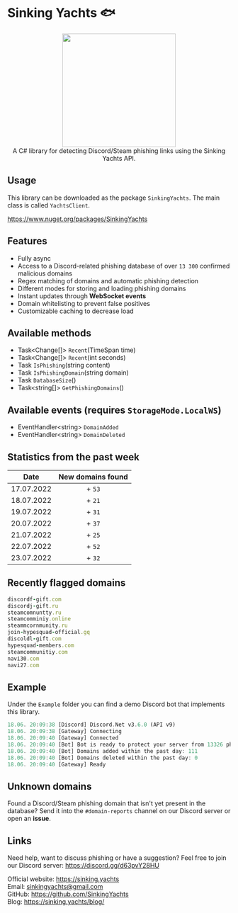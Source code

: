 # Sinking Yachts 🐟

<div align="center">
  <img width="256" height="256" src="https://cdn.discordapp.com/icons/908947284853682266/a928bf7a58ed5fccbdbadefd0aee34ff.png?size=256">
</div>

<div align="center">
  A C# library for detecting Discord/Steam phishing links using the Sinking Yachts API. 
</div>

## Usage
This library can be downloaded as the package `SinkingYachts`. The main class is called `YachtsClient`.

https://www.nuget.org/packages/SinkingYachts

## Features
- Fully async
- Access to a Discord-related phishing database of over `13 300` confirmed malicious domains
- Regex matching of domains and automatic phishing detection
- Different modes for storing and loading phishing domains
- Instant updates through **WebSocket events**
- Domain whitelisting to prevent false positives
- Customizable caching to decrease load 

## Available methods
- Task<Change[]> `Recent`(TimeSpan time)
- Task<Change[]> `Recent`(int seconds)
- Task<bool> `IsPhishing`(string content)
- Task<bool> `IsPhishingDomain`(string domain)
- Task<int> `DatabaseSize`()
- Task<string[]> `GetPhishingDomains`()

## Available events (requires `StorageMode.LocalWS`)
- EventHandler\<string> `DomainAdded`
- EventHandler\<string> `DomainDeleted`  

## Statistics from the past week
| Date | New domains found |
| :---: | :---: |
| 17.07.2022 | + `53` |
| 18.07.2022 | + `21` |
| 19.07.2022 | + `31` |
| 20.07.2022 | + `37` |
| 21.07.2022 | + `25` |
| 22.07.2022 | + `52` |
| 23.07.2022 | + `32` |

## Recently flagged domains
```ruby
discordf-gift.com
discordj-gift.ru
steamcomnuntty.ru
steamcomminiy.online
steammcornmunity.ru
join-hypesquad-official.gq
discoldl-gift.com
hypesquad-members.com
steamcommunitiy.com
navi30.com
navi27.com
```

## Example
Under the `Example` folder you can find a demo Discord bot that implements this library.
```rust
18.06. 20:09:38 [Discord] Discord.Net v3.6.0 (API v9)
18.06. 20:09:38 [Gateway] Connecting
18.06. 20:09:40 [Gateway] Connected
18.06. 20:09:40 [Bot] Bot is ready to protect your server from 13326 phishing domains
18.06. 20:09:40 [Bot] Domains added within the past day: 111
18.06. 20:09:40 [Bot] Domains deleted within the past day: 0
18.06. 20:09:40 [Gateway] Ready
```
  
## Unknown domains
Found a Discord/Steam phishing domain that isn't yet present in the database? Send it into the `#domain-reports` channel on our Discord server or open an **issue**. 
  
## Links
Need help, want to discuss phishing or have a suggestion? Feel free to join our Discord server: https://discord.gg/d63pvY28HU

Official website: https://sinking.yachts<br>
Email: sinkingyachts@gmail.com<br>
GitHub: https://github.com/SinkingYachts<br>
Blog: https://sinking.yachts/blog/<br>
